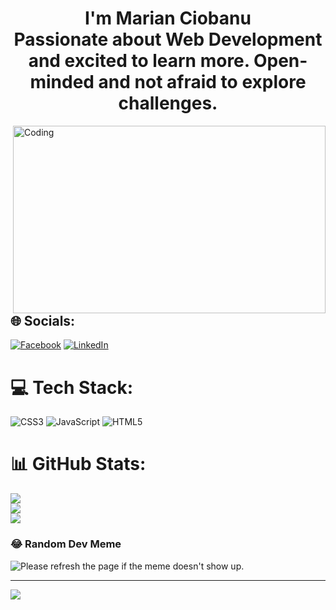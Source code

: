 
<h1 align="center"> I'm Marian Ciobanu<br>Passionate about Web Development and excited to learn more. Open-minded and not afraid to explore challenges.</h1>
<img align="right" alt="Coding" width="500" height="300" src="https://cdn.dribbble.com/users/2131993/screenshots/4948736/thoughtworks-gif_dribbble.gif">

## 🌐 Socials:
[![Facebook](https://img.shields.io/badge/Facebook-%231877F2.svg?logo=Facebook&logoColor=white)](https://facebook.com/https://www.facebook.com/ciobanu.marian.79) [![LinkedIn](https://img.shields.io/badge/LinkedIn-%230077B5.svg?logo=linkedin&logoColor=white)](https://linkedin.com/in/https://www.linkedin.com/in/ciobanu-marian-296268252/)

# 💻 Tech Stack:
![CSS3](https://img.shields.io/badge/css3-%231572B6.svg?style=for-the-badge&logo=css3&logoColor=white) ![JavaScript](https://img.shields.io/badge/javascript-%23323330.svg?style=for-the-badge&logo=javascript&logoColor=%23F7DF1E) ![HTML5](https://img.shields.io/badge/html5-%23E34F26.svg?style=for-the-badge&logo=html5&logoColor=white)
# 📊 GitHub Stats:
![](https://github-readme-stats.vercel.app/api?username=CbnMarian&theme=darcula&hide_border=true&include_all_commits=true&count_private=true)<br/>
![](https://github-readme-streak-stats.herokuapp.com/?user=CbnMarian&theme=darcula&hide_border=true)<br/>
![](https://github-readme-stats.vercel.app/api/top-langs/?username=CbnMarian&theme=darcula&hide_border=true&include_all_commits=true&count_private=true&layout=compact)

### 😂 Random Dev Meme
<img src='http://http://dev-memer.info/' title="Meme" alt="Please refresh the page if the meme doesn't show up.">

---
[![](https://visitcount.itsvg.in/api?id=CbnMarian&icon=2&color=6)](https://visitcount.itsvg.in)




